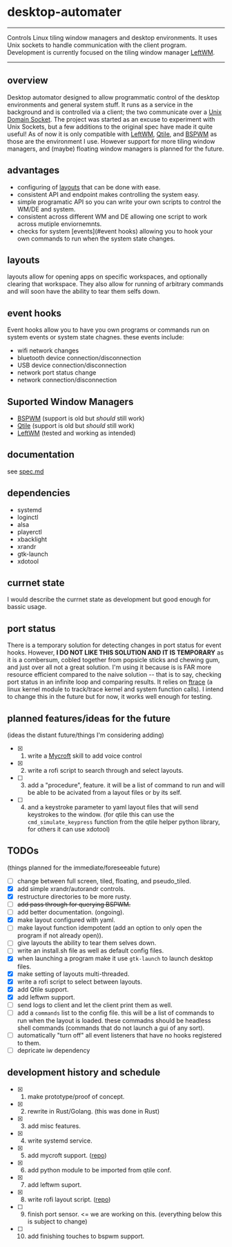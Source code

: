 # desktop-automater

---

Controls Linux tiling window managers and desktop environments. It uses Unix sockets to handle communication with the client program. Development is currently focused on the tiling window manager [LeftWM](https://leftwm.org/).

---

## overview

Desktop automator designed to allow programmatic control of the desktop environments and general system stuff. It runs as a service in the background and is controlled via a client; the two communicate over a [Unix Domain Socket](https://en.wikipedia.org/wiki/Unix_domain_socket). The project was started as an excuse to experiment with Unix Sockets, but a few additions to the original spec have made it quite useful! As of now it is only compatible with [LeftWM](https://leftwm.org/), [Qtile](http://www.qtile.org/), and [BSPWM](https://github.com/baskerville/bspwm) as those are the environment I use. However support for more tiling window managers, and (maybe) floating window managers is planned for the future.

## advantages

- configuring of [layouts](#layouts) that can be done with ease.
- consistent API and endpoint makes controlling the system easy.
- simple programatic API so you can write your own scripts to control the WM/DE and system.
- consistent across different WM and DE allowing one script to work across mutiple enviornemnts.
- checks for system [events](#event hooks) allowing you to hook your own commands to run when the system state changes.

## layouts

layouts allow for opening apps on specific workspaces, and optionally clearing that workspace. They also allow for running of arbitrary commands and will soon have the ability to tear them selfs down.

## event hooks

Event hooks allow you to have you own programs or commands run on system events or system state chagnes.
these events include:

- wifi network changes
- bluetooth device connection/disconnection
- USB device connection/disconnection
- network port status change
- network connection/disconnection

## Suported Window Managers

- [BSPWM](https://github.com/baskerville/bspwm) (support is old but _should_ still work)
- [Qtile](http://www.qtile.org/) (support is old but _should_ still work)
- [LeftWM](https://leftwm.org/) (tested and working as intended)

## documentation

see [spec.md](spec.md)

## dependencies

- systemd
- loginctl
- alsa
- playerctl
- xbacklight
- xrandr
- gtk-launch
- xdotool

## currnet state

I would describe the currnet state as development but good enough for bassic usage.

## port status

There is a temporary solution for detecting changes in port status for event hooks. However, **I DO NOT LIKE THIS SOLUTION AND IT IS TEMPORARY** as it is a combersum, cobled together from popsicle sticks and chewing gum, and just over all not a great solution. I'm using it because is is FAR more resource efficient compared to the naive solution -- that is to say, checking port status in an infinite loop and comparing results. It relies on [ftrace](https://www.kernel.org/doc/html/v4.18/trace/ftrace.html) (a linux kernel module to track/trace kernel and system function calls). I intend to change this in the future but for now, it works well enough for testing.

## planned features/ideas for the future

(ideas the distant future/things I'm considering adding)

- [x] 1. write a [Mycroft](https://mycroft-ai.gitbook.io/docs/) skill to add voice control
- [x] 2. write a rofi script to search through and select layouts.
- [ ] 3. add a "procedure", feature. it will be a list of command to run and will be able to be acivated from a layout files or by its self.
- [ ] 4. and a keystroke parameter to yaml layout files that will send keystrokes to the window. (for qtile this can use the `cmd_simulate_keypress` function from the qtile helper python library, for others it can use xdotool)

## TODOs

(things planned for the immediate/foreseeable future)

- [ ] change between full screen, tiled, floating, and pseudo_tiled.
- [x] add simple xrandr/autorandr controls.
- [x] restructure directories to be more rusty.
- [ ] ~~add pass through for querying BSPWM.~~
- [ ] add better documentation. (ongoing).
- [x] make layout configured with yaml.
- [ ] make layout function idempotent (add an option to only open the program if not already open)).
- [ ] give layouts the ability to tear them selves down.
- [ ] write an install.sh file as well as default config files.
- [x] when launching a program make it use `gtk-launch` to launch desktop files.
- [x] make setting of layouts multi-threaded.
- [x] write a rofi script to select between layouts.
- [x] add Qtile support.
- [x] add leftwm support.
- [ ] send logs to client and let the client print them as well.
- [ ] add a `commands` list to the config file. this will be a list of commands to run when the layout is loaded. these commadns should be headless shell commands (commands that do not launch a gui of any sort).
- [ ] automatically "turn off" all event listeners that have no hooks registered to them.
- [ ] depricate iw dependency

## development history and schedule

- [x] 1. make prototype/proof of concept.
- [x] 2. rewrite in Rust/Golang. (this was done in Rust)
- [x] 3. add misc features.
- [x] 4. write systemd service.
- [x] 5. add mycroft support. ([repo](https://github.com/calacuda/mycroft-linux-control-skill))
- [x] 6. add python module to be imported from qtile conf.
- [x] 7. add leftwm suport.
- [x] 8. write rofi layout script. ([repo]())
- [ ] 9. finish port sensor. <= we are working on this. (everything below this is subject to change)
- [ ] 10. add finishing touches to bspwm support.
